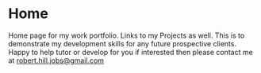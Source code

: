 # Home
Home page for my work portfolio. Links to my Projects as well. This is to demonstrate my development skills for any future prospective clients. Happy to help tutor or develop for you if interested then please contact me at robert.hill.jobs@gmail.com

